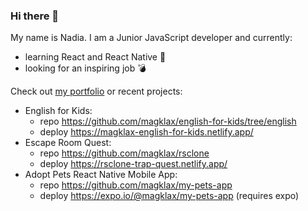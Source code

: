 ### Hi there 👋
My name is Nadia. I am a Junior JavaScript developer and currently:
- learning React and React Native 📕 
- looking for an inspiring job 💣

Check out [my portfolio](https://nadiia-portfolio.netlify.app/) or recent projects:
- English for Kids:
   - repo https://github.com/magklax/english-for-kids/tree/english
   - deploy https://magklax-english-for-kids.netlify.app/
- Escape Room Quest:
    - repo https://github.com/magklax/rsclone
    - deploy https://rsclone-trap-quest.netlify.app/
- Adopt Pets React Native Mobile App:
    - repo https://github.com/magklax/my-pets-app
    - deploy https://expo.io/@magklax/my-pets-app (requires expo)


